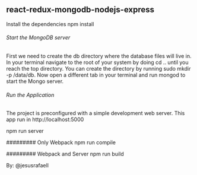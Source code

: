 ## react-redux-mongodb-nodejs-express
Install the dependencies
npm install

###### Start the MongoDB server
First we need to create the db directory where the database files will live in. In your terminal navigate to the root of your system by doing cd .. until you reach the top directory. You can create the directory by running sudo mkdir -p /data/db. Now open a different tab in your terminal and run mongod to start the Mongo server.

###### Run the Application
The project is preconfigured with a simple development web server. This app run in http://localhost:5000

npm run server

######### Only Webpack
npm run compile

######### Webpack and Server
npm run build

By: @jesusrafaell
